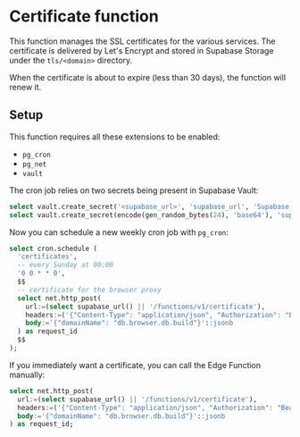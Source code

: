 # Certificate function

This function manages the SSL certificates for the various services. The certificate is delivered by Let's Encrypt and stored in Supabase Storage under the `tls/<domain>` directory.

When the certificate is about to expire (less than 30 days), the function will renew it.

## Setup

This function requires all these extensions to be enabled:

- `pg_cron`
- `pg_net`
- `vault`

The cron job relies on two secrets being present in Supabase Vault:

```sql
select vault.create_secret('<supabase_url>', 'supabase_url', 'Supabase API URL');
select vault.create_secret(encode(gen_random_bytes(24), 'base64'), 'supabase_functions_certificate_secret', 'Shared secret to trigger the "certificate" Supabase Edge Function');
```

Now you can schedule a new weekly cron job with `pg_cron`:

```sql
select cron.schedule (
  'certificates',
  -- every Sunday at 00:00
  '0 0 * * 0',
  $$
  -- certificate for the browser proxy
  select net.http_post(
    url:=(select supabase_url() || '/functions/v1/certificate'),
    headers:=('{"Content-Type": "application/json", "Authorization": "Bearer ' || (select supabase_functions_certificate_secret()) || '"}')::jsonb,
    body:='{"domainName": "db.browser.db.build"}'::jsonb
  ) as request_id
  $$
);
```

If you immediately want a certificate, you can call the Edge Function manually:

```sql
select net.http_post(
  url:=(select supabase_url() || '/functions/v1/certificate'),
  headers:=('{"Content-Type": "application/json", "Authorization": "Bearer ' || (select supabase_functions_certificate_secret()) || '"}')::jsonb,
  body:='{"domainName": "db.browser.db.build"}'::jsonb
) as request_id;
```
